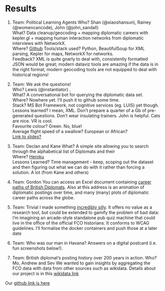 # Results

1. Team: Political Learning Agents
Who? Shan (@xiaoshansun), Rainey (@womencancode), John (@john_sandall)  
What? Data cleanup/geocoding + mapping diplomatic careers with kepler.gl + mapping human interaction networks from diplomatic interviews with NetworkX.   
Where? [Github](https://github.com/john-sandall/fco-hackathon-2018/)
Tools/stack used? Python, BeautifulSoup for XML parsing, Kepler for maps, NetworkX for networks.     
Feedback? XML is quite gnarly to deal with, consistently formatted JSON would be great; modern dataviz tools are amazing if the data is in the right format; modern geocoding tools are not equipped to deal with historical regions!    

2. Team: We ask the questions!   
Who? Lewis (@instantiator) .  
What? A conversational bot for querying the diplomatic data set.   
Where? Nowhere yet. I’ll push it to github some time.   
Stack? MS Bot Framework, not cognitive services (eg. LUIS) yet though.   
Lessons learned? I mean, XML. Don’t prepare a quarter of a Gb of pre-generated questions. Don’t wear insulating trainers. John is helpful. Cats are nice. VR is cool.   
Favourite colour? Green. No, blue!   
Average flight speed of a swallow? European or African?   
[Link to slides?](https://docs.google.com/presentation/d/13XBCsqb2AKiFrkHj3F-dhCTjNgGzR2j871HhIfBjWD8/edit?usp=sharing)

3. Team: Declan and Kane
What?   A simple site allowing you to search through the alphabetical list of Diplomats and their  
Where? [Heroku](https://bitbucket.org/KaneMorgan/man-in-havana/src/master/)  
Lessons Learned? Time management - keep, scoping out the dataset and then figuring out what we can do with it rather than forcing a solution. A lot (from Kane and others)  

3. Team: Gordon
You can access an Excel document containing [career paths of British Diplomats](https://github.com/igblackadder/fco-havana). 
Also at this address is an animation of diplomatic postings over time, and many (many) plots of diplomatic career paths across the globe.

4. Team: Trivial
I made something [incredibly silly](https://github.com/jonodrew/who-was-our-man-in-havana). It offers no value as a research tool, but could be extended to gamify the problem of bad data: I’m imagining an arcade-style standalone pub quiz machine that could live in the office of the official FCO historians.
It conforms to WCAG guidelines. I’ll formalise the docker containers and push those at a later date

5. Team: Who was our man in Havana?
Answers on a digital postcard (i.e. fun screenshots below!).

6. Team: British diplomat’s posting history over 200 years in action.
Who? Mo, Andrew and Sev
We wanted to gain insights by aggregating the FCO data with data from other sources such as wikidata. Details about our project is in this [wikidata link](https://www.wikidata.org/wiki/Wikidata:WikiProject_British_Politicians/ambassadors)

Our [github link is here](https://github.com/percevalve/fco_xml)


